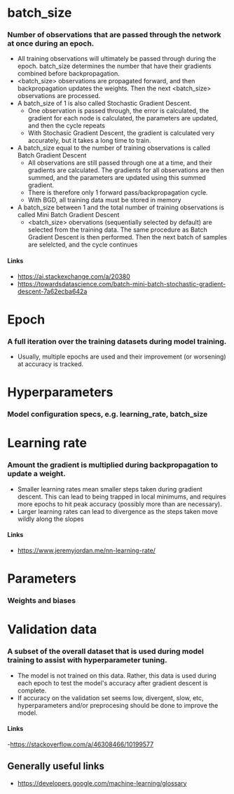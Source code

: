 # batch_size
### Number of observations that are passed through the network at once during an epoch. 
- All training observations will ultimately be passed through during the epoch. batch_size determines the number that have their gradients combined before backpropagation.
- <batch_size> observations are propagated forward, and then backpropagation updates the weights. Then the next <batch_size> observations are processed. 
- A batch_size of 1 is also called Stochastic Gradient Descent. 
  - One observation is passed through, the error is calculated, the gradient for each node is calculated, the parameters are updated, and then the cycle repeats
  - With Stochasic Gradient Descent, the gradient is calculated very accurately, but it takes a long time to train. 
- A batch_size equal to the number of training observations is called Batch Gradient Descent
  - All observations are still passed through one at a time, and their gradients are calculated. The gradients for all observations are then summed, and the parameters are updated using this summed gradient.
  - There is therefore only 1 forward pass/backpropagation cycle.
  - With BGD, all training data must be stored in memory
- A batch_size between 1 and the total number of training observations is called Mini Batch Gradient Descent
  - <batch_size> obervations (sequentially selected by default) are selected from the training data. The same procedure as Batch Gradient Descent is then performed. Then the next batch of samples are selelcted, and the cycle continues
#### Links
- https://ai.stackexchange.com/a/20380
- https://towardsdatascience.com/batch-mini-batch-stochastic-gradient-descent-7a62ecba642a

# Epoch
### A full iteration over the training datasets during model training.
- Usually, multiple epochs are used and their improvement (or worsening) at accuracy is tracked. 

# Hyperparameters
### Model configuration specs, e.g. learning_rate, batch_size

# Learning rate
### Amount the gradient is multiplied during backpropagation to update a weight.
- Smaller learning rates mean smaller steps taken during gradient descent. This can lead to being trapped in local minimums, and requires more epochs to hit peak accuracy (possibly more than are necessary). 
- Larger learning rates can lead to divergence as the steps taken move wildly along the slopes
#### Links
- https://www.jeremyjordan.me/nn-learning-rate/

# Parameters
### Weights and biases

# Validation data
### A subset of the overall dataset that is used during model training to assist with hyperparameter tuning. 
- The model is not trained on this data. Rather, this data is used during each epoch to test the model's accuracy after gradient descent is complete.
- If accuracy on the validation set seems low, divergent, slow, etc, hyperparameters and/or preprocesing should be done to improve the model.
#### Links
-https://stackoverflow.com/a/46308466/10199577

## Generally useful links
- https://developers.google.com/machine-learning/glossary